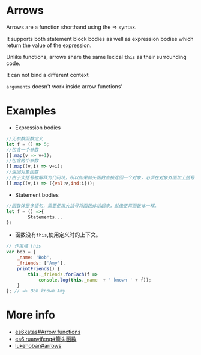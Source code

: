 # Arrows
Arrows are a function shorthand using the => syntax.

It supports both statement block bodies as well as expression bodies which return the value of the expression.

Unlike functions, arrows share the same lexical `this` as their surrounding code.  

It can not bind a different context

`arguments` doesn't work inside arrow functions'

# Examples
* Expression bodies
```javascript
//无参数函数定义
let f = () => 5;
//包含一个参数
[].map(v => v+1);
//包含两个参数
[].map((v,i) => v+i);
//返回对象函数
//由于大括号被解释为代码块，所以如果箭头函数直接返回一个对象，必须在对象外面加上括号
[].map((v,i) => ({val:v,ind:i}));
```
* Statement bodies
```javascript
//函数体是多语句，需要使用大括号将函数体括起来，就像正常函数体一样。
let f = () =>{
        Statements...
};
```
* 函数没有`this`,使用定义时的上下文。
```javascript
// 作用域 this
var bob = {
    _name: 'Bob',
    _friends: ['Amy'],
    printFriends() {
        this._friends.forEach(f => 
            console.log(this._name  + ' known ' + f));
    }    
}; // => Bob known Amy
```
# More info
* [es6katas#Arrow functions](http://es6katas.org/)
* [es6.ruanyifeng#箭头函数](http://es6.ruanyifeng.com/#docs/function#箭头函数)
* [lukehoban#arrows](https://github.com/lukehoban/es6features#arrows)